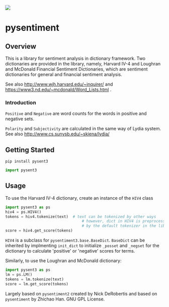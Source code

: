 
[![](https://codecov.io/gh/nickderobertis/pysentiment/branch/master/graph/badge.svg)](https://codecov.io/gh/nickderobertis/pysentiment)

# pysentiment

## Overview

This is a library for sentiment analysis in dictionary framework.
Two dictionaries are provided in the library, namely, Harvard IV-4 and
Loughran and McDonald Financial Sentiment Dictionaries, which are sentiment
dictionaries for general and financial sentiment analysis.

See also http://www.wjh.harvard.edu/~inquirer/ and https://www3.nd.edu/~mcdonald/Word_Lists.html .

### Introduction

`Positive` and `Negative` are word counts for the words in positive and negative sets.


`Polarity` and `Subjectivity` are calculated in the same way of Lydia system.
See also http://www.cs.sunysb.edu/~skiena/lydia/


## Getting Started

```
pip install pysent3
```

```python
import pysent3
```

## Usage

To use the Harvard IV-4 dictionary, create an instance of the `HIV4` class

```python
import pysent3 as ps
hiv4 = ps.HIV4()
tokens = hiv4.tokenize(text)  # text can be tokenized by other ways
                                  # however, dict in HIV4 is preprocessed
                                  # by the default tokenizer in the library
score = hiv4.get_score(tokens)
```

`HIV4` is a subclass for `pysentiment3.base.BaseDict`. `BaseDict` can be inherited by 
implmenting `init_dict` to initialize `_posset` and `_negset` for the dictionary
to calculate 'positive' or 'negative' scores for terms.

Similarly, to use the Loughran and McDonald dictionary:
```python
import pysent3 as ps
lm = ps.LM()
tokens = lm.tokenize(text)
score = lm.get_score(tokens)
```


Largely based on `pysentiment2` created by Nick DeRobertis and based on `pysentiment` by Zhichao Han. GNU GPL License.